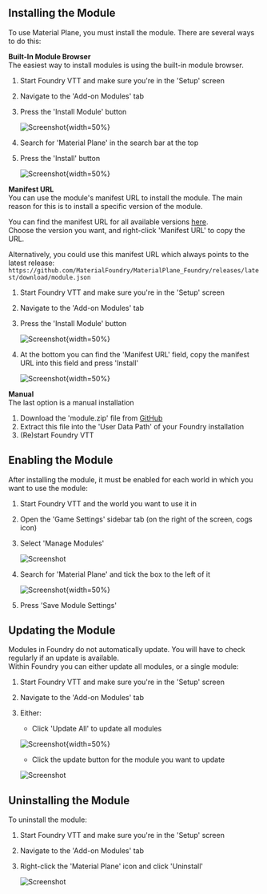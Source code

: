 ## Installing the Module
To use Material Plane, you must install the module. There are several ways to do this:

<b>Built-In Module Browser</b><br>
The easiest way to install modules is using the built-in module browser.

1. Start Foundry VTT and make sure you're in the 'Setup' screen
2. Navigate to the 'Add-on Modules' tab
3. Press the 'Install Module' button

    ![Screenshot](../img/foundry/Foundry_Module_Install_Btn.png){width=50%}

4. Search for 'Material Plane' in the search bar at the top
5. Press the 'Install' button

    ![Screenshot](../img/foundry/Foundry_Module_Install.png){width=50%}


<b>Manifest URL</b><br>
You can use the module's manifest URL to install the module. The main reason for this is to install a specific version of the module.

You can find the manifest URL for all available versions [here](https://foundryvtt.com/packages/MaterialPlane).<br>
Choose the version you want, and right-click 'Manifest URL' to copy the URL.

Alternatively, you could use this manifest URL which always points to the latest release:<br>
`https://github.com/MaterialFoundry/MaterialPlane_Foundry/releases/latest/download/module.json`

1. Start Foundry VTT and make sure you're in the 'Setup' screen
2. Navigate to the 'Add-on Modules' tab
3. Press the 'Install Module' button

    ![Screenshot](../img/foundry/Foundry_Module_Install_Btn.png){width=50%}

4. At the bottom you can find the 'Manifest URL' field, copy the manifest URL into this field and press 'Install'

    ![Screenshot](../img/foundry/Foundry_Module_Install_Manifest.png){width=50%}

<b>Manual</b><br>
The last option is a manual installation

1. Download the 'module.zip' file from [GitHub](https://github.com/MaterialFoundry/MaterialPlane_Foundry/releases)
2. Extract this file into the 'User Data Path' of your Foundry installation
3. (Re)start Foundry VTT

## Enabling the Module
After installing the module, it must be enabled for each world in which you want to use the module:

1. Start Foundry VTT and the world you want to use it in
2. Open the 'Game Settings' sidebar tab (on the right of the screen, cogs icon)
3. Select 'Manage Modules'

    ![Screenshot](../img/foundry/Foundry_Module_Manage_Modules.png)

4. Search for 'Material Plane' and tick the box to the left of it

    ![Screenshot](../img/foundry/Foundry_Module_Enable.png){width=50%}

5. Press 'Save Module Settings'

## Updating the Module
Modules in Foundry do not automatically update. You will have to check regularly if an update is available.<br>
Within Foundry you can either update all modules, or a single module:

1. Start Foundry VTT and make sure you're in the 'Setup' screen
2. Navigate to the 'Add-on Modules' tab
3. Either:
    * Click 'Update All' to update all modules

    ![Screenshot](../img/foundry/Foundry_Module_Update_All.png){width=50%}

    * Click the update button for the module you want to update

    ![Screenshot](../img/foundry/Foundry_Module_Update_Single.png)


## Uninstalling the Module
To uninstall the module:

1. Start Foundry VTT and make sure you're in the 'Setup' screen
2. Navigate to the 'Add-on Modules' tab
3. Right-click the 'Material Plane' icon and click 'Uninstall'

    ![Screenshot](../img/foundry/Foundry_Module_Uninstall.png)
